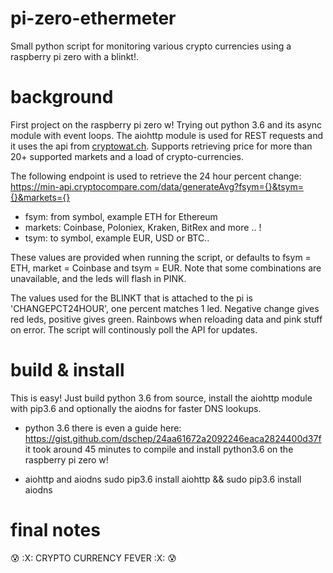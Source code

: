 # pi-zero-ethermeter
Small python script for monitoring various crypto currencies using a raspberry pi zero with a blinkt!.

# background
First project on the raspberry pi zero w! Trying out python 3.6 and its async module with event loops.
The aiohttp module is used for REST requests and it uses the api from [cryptowat.ch](https://cryptowat.ch/). Supports retrieving price for more than 20+ supported markets and a load of crypto-currencies. 

The following endpoint is used to retrieve the 24 hour percent change:
https://min-api.cryptocompare.com/data/generateAvg?fsym={}&tsym={}&markets={}

- fsym: from symbol, example ETH for Ethereum
- markets: Coinbase, Poloniex, Kraken, BitRex and more .. !
- tsym: to symbol, example EUR, USD or BTC.. 

These values are provided when running the script, or defaults to fsym = ETH, market = Coinbase and tsym = EUR.
Note that some combinations are unavailable, and the leds will flash in PINK.

The values used for the BLINKT that is attached to the pi is 'CHANGEPCT24HOUR', one percent matches 1 led. Negative change gives red leds, positive gives green. Rainbows when reloading data and pink stuff on error. The script will continously poll the API for updates.

# build & install
This is easy! Just build python 3.6 from source, install the aiohttp module with pip3.6 and optionally the aiodns for faster DNS lookups.

- python 3.6
  there is even a guide here: https://gist.github.com/dschep/24aa61672a2092246eaca2824400d37f
  it took around 45 minutes to compile and install python3.6 on the raspberry pi zero w!
  
- aiohttp and aiodns
  sudo pip3.6 install aiohttp && sudo pip3.6 install aiodns

# final notes
:cold_sweat: :X: CRYPTO CURRENCY FEVER :X: :cold_sweat:
